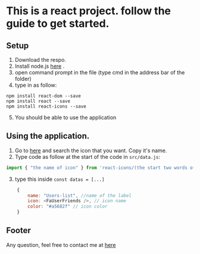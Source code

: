 # This is a react project. follow the guide to get started.

## Setup
1. Download the respo.
2. Install node.js [here](https://nodejs.org/en/) . 
3. open command prompt in the file (type cmd in the address bar of the folder)
4. type in as follow:
  ```
  npm install react-dom --save
  npm install react --save
  npm install react-icons --save
  ```
5. You should be able to use the application

## Using the application.

1. Go to [here](https://react-icons.github.io/react-icons/) and search the icon that you want. Copy it's name.
2. Type code as follow at the start of the code in `src/data.js`:

```javascript
import { "the name of icon" } from 'react-icons/(the start two words of the icon eg: si, fa or ai)'
```
3. type this inside `const datas = [...]`

```javascript
    {
        name: "Users-list", //name of the label
        icon: <FaUserFriends />, // icon name 
        color: "#a5682f" // icon color
    }
```

## Footer
Any question, feel free to contact me at [here](mailto:j_kaixuan@live.com)
